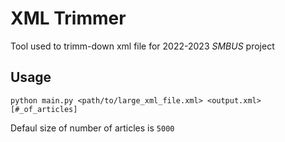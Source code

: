 # XML Trimmer
Tool used to trimm-down xml file for 2022-2023 *SMBUS* project
## Usage 
```
python main.py <path/to/large_xml_file.xml> <output.xml> [#_of_articles]
```
Defaul size of number of articles is `5000`